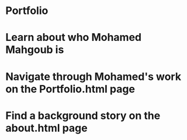 # Portfolio

# Learn about who Mohamed Mahgoub is
# Navigate through Mohamed's work on the Portfolio.html page
# Find a background story on the about.html page
